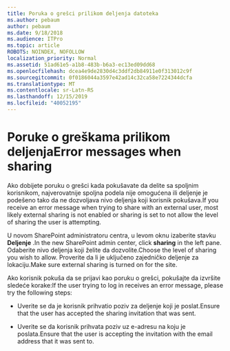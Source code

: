 ```yaml
---
title: Poruka o grešci prilikom deljenja datoteka
ms.author: pebaum
author: pebaum
ms.date: 9/18/2018
ms.audience: ITPro
ms.topic: article
ROBOTS: NOINDEX, NOFOLLOW
localization_priority: Normal
ms.assetid: 51ad61e5-a1b8-483b-b6a3-ec13ed09dd68
ms.openlocfilehash: dcea4e9de2830d4c3ddf2db84911e0f313012c9f
ms.sourcegitcommit: 0f0186044a3597e42ad14c32ca58e7224344dcfa
ms.translationtype: MT
ms.contentlocale: sr-Latn-RS
ms.lasthandoff: 12/15/2019
ms.locfileid: "40052195"
---
```

# <a name="error-messages-when-sharing"></a><span data-ttu-id="1cbed-102">Poruke o greškama prilikom deljenja</span><span class="sxs-lookup"><span data-stu-id="1cbed-102">Error messages when sharing</span></span>

<span data-ttu-id="1cbed-103">Ako dobijete poruku o grešci kada pokušavate da delite sa spoljnim korisnikom, najverovatnije spoljna podela nije omogućena ili deljenje je podešeno tako da ne dozvoljava nivo deljenja koji korisnik pokušava.</span><span class="sxs-lookup"><span data-stu-id="1cbed-103">If you receive an error message when trying to share with an external user, most likely external sharing is not enabled or sharing is set to not allow the level of sharing the user is attempting.</span></span>
  
<span data-ttu-id="1cbed-104">U novom SharePoint administratoru centra, u levom oknu izaberite stavku **Deljenje** .</span><span class="sxs-lookup"><span data-stu-id="1cbed-104">In the  new SharePoint admin center, click **sharing** in the left pane.</span></span> <span data-ttu-id="1cbed-105">Odaberite nivo deljenja koji želite da dozvolite.</span><span class="sxs-lookup"><span data-stu-id="1cbed-105">Choose the level of sharing you wish to allow.</span></span> <span data-ttu-id="1cbed-106">Proverite da li je uključeno zajedničko deljenje za lokaciju.</span><span class="sxs-lookup"><span data-stu-id="1cbed-106">Make sure external sharing is turned on for the site.</span></span> 
  
<span data-ttu-id="1cbed-107">Ako korisnik pokuša da se prijavi kao poruku o grešci, pokušajte da izvršite sledeće korake:</span><span class="sxs-lookup"><span data-stu-id="1cbed-107">If the user trying to log in receives an error message, please try the following steps:</span></span>
  
- <span data-ttu-id="1cbed-108">Uverite se da je korisnik prihvatio poziv za deljenje koji je poslat.</span><span class="sxs-lookup"><span data-stu-id="1cbed-108">Ensure that the user has accepted the sharing invitation that was sent.</span></span>
    
- <span data-ttu-id="1cbed-109">Uverite se da korisnik prihvata poziv uz e-adresu na koju je poslata.</span><span class="sxs-lookup"><span data-stu-id="1cbed-109">Ensure that the user is accepting the invitation with the email address that it was sent to.</span></span>
    

